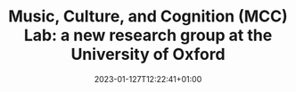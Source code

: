 ---
# Documentation: https://wowchemy.com/docs/managing-content/

title: "Music, Culture, and Cognition (MCC) Lab: a new research group at the University of Oxford"
summary: 
authors: []
tags: []
categories: []
date: 2023-01-127T12:22:41+01:00

# Optional external URL for project (replaces project detail page).
external_link: https://www.ox.ac.uk/news/features/music-and-mind-profile-dr-manuel-anglada-tort

# Featured image
# To use, add an image named `featured.jpg/png` to your page's folder.
# Focal points: Smart, Center, TopLeft, Top, TopRight, Left, Right, BottomLeft, Bottom, BottomRight.
image:
  caption:
  focal_point: ""
  preview_only: false

# Custom links (optional).
#   Uncomment and edit lines below to show custom links.

url_code: ""
url_pdf: ""
url_slides: ""
url_video: ""

# Slides (optional).
#   Associate this project with Markdown slides.
#   Simply enter your slide deck's filename without extension.
#   E.g. `slides = "example-slides"` references `content/slides/example-slides.md`.
#   Otherwise, set `slides = ""`.
slides: ""
---